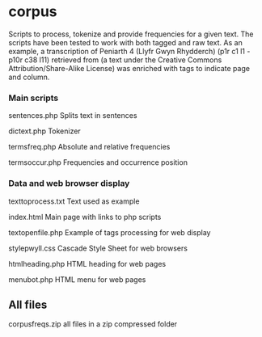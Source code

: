 # corpus

Scripts to process, tokenize and provide frequencies for a given text. The scripts have been tested to work with both tagged and raw text. As an example, a transcription of Peniarth 4 (Llyfr Gwyn Rhydderch) (p1r c1 l1 - p10r c38 l11) retrieved from (a text under the Creative Commons Attribution/Share-Alike License) was enriched with tags to indicate page and column. 

### Main scripts
sentences.php Splits text in sentences

dictext.php  Tokenizer

termsfreq.php Absolute and relative frequencies

termsoccur.php Frequencies and occurrence position


### Data and web browser display

texttoprocess.txt Text used as example

index.html  Main page with links to php scripts

textopenfile.php Example of tags processing for web display

stylepwyll.css Cascade Style Sheet for web browsers

htmlheading.php HTML heading for web pages

menubot.php HTML menu for web pages

## All files
corpusfreqs.zip all files in a zip compressed folder
